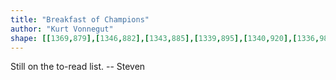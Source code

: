 ```yaml
---
title: "Breakfast of Champions"
author: "Kurt Vonnegut"
shape: [[1369,879],[1346,882],[1343,885],[1339,895],[1340,920],[1336,989],[1336,1047],[1332,1173],[1331,1277],[1328,1382],[1326,1401],[1325,1512],[1323,1541],[1321,1648],[1318,1692],[1318,1754],[1316,1800],[1317,1826],[1319,1829],[1327,1833],[1356,1836],[1402,1836],[1409,1834],[1413,1829],[1418,1670],[1419,1572],[1422,1532],[1421,1505],[1424,1442],[1427,1280],[1430,1246],[1429,1232],[1433,1105],[1433,1056],[1435,1009],[1437,1000],[1437,979],[1440,962],[1440,911],[1445,903],[1444,892],[1427,883],[1395,882],[1390,880],[1378,879]]
---
```


Still on the to-read list. -- Steven
